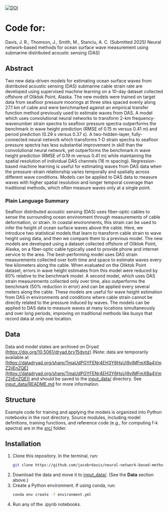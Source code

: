 [![DOI](https://zenodo.org/badge/1077904280.svg)](https://doi.org/10.5281/zenodo.17381090)

# Code for:

Davis, J. R., Thomson, J., Smith, M., Stanciu, A. C. (Submitted 2025) Neural network-based methods for ocean surface wave measurement using submarine distributed acoustic sensing (DAS)

## Abstract
Two new data-driven models for estimating ocean surface waves from  distributed acoustic sensing (DAS) submarine cable strain rate are developed using supervised machine learning on a 10-day dataset collected offshore of Oliktok Point, Alaska. The new models were trained on target data from seafloor pressure moorings at three sites spaced evenly along 27.1 km of cable and were benchmarked against an empirical transfer function method previously used to estimate waves from DAS. A model which uses convolutional neural networks to transform 2-km frequency-wavenumber strain spectra to seafloor pressure spectra outperforms the benchmark in wave height prediction (RMSE of 0.15 m versus 0.41 m) and period prediction (0.29 s versus 0.37 s). A two-hidden-layer, fully-connected neural network which transforms 1-D strain spectra to seafloor pressure spectra has less substantial improvement in skill than the convolutional neural network, yet outperforms the benchmark in wave height prediction (RMSE of 0.19 m versus 0.41 m) while maintaining the spatial resolution of individual DAS channels (16 m spacing). Regression-based machine learning is useful for estimating waves from DAS data when the pressure-strain relationship varies temporally and spatially across different wave conditions. Models can be applied to DAS data to measure waves with higher spatial resolution and longer temporal coverage than traditional methods, which often measure waves only at a single point.

### Plain Language Summary
Seafloor distributed acoustic sensing (DAS) uses fiber-optic cables to sense the surrounding ocean environment through measurements of cable deformation, or strain. In coastal environments, this strain can be used to infer the height of ocean surface waves above the cable. Here, we introduce two statistical models that learn to transform cable strain to wave height using data, and then we compare them to a previous model. The new models are developed using a dataset collected offshore of Oliktok Point, Alaska, on a fiber-optic cable typically used to provide phone and internet service to the area. The best-performing model uses DAS strain measurements collected over both time and space to estimate waves every few kilometers along the cable. When evaluated on the Oliktok Point dataset, errors in wave height estimates from this model were reduced by 60\% relative to the benchmark model. A second model, which uses DAS strain measurements collected only over time, also outperforms the benchmark (50\% reduction in error) and can be applied every several meters along the cable. These models are useful for wave height estimation from DAS in environments and conditions where cable strain cannot be directly related to the pressure induced by waves. The models can be applied to DAS data to measure waves at many locations simultaneously and over long periods, improving on traditional methods like buoys that record data at only one location.

<!-- <figure>
   <img src="./publication_figures/fig-alignment_categories_and_mss.png" width="576" alt="Wind-wave alignment categories in the storm-following reference frame and buoy mean square slope versus COAMPS-TC 10-m wind speed, classified by wind-wave alignment.">
   <figcaption><em>Left</em>: Wind-wave alignment categories in a storm-following reference frame; <em>Right</em>: Buoy mean square slope versus COAMPS-TC 10-m wind speed, classified by wind-wave alignment using an energy-weighted wave direction. </figcaption>
</figure> -->

## Data

Data and model states are archived on Dryad [(https://doi.org/10.5061/dryad.brv15dvnz)](https://doi.org/10.5061/dryad.brv15dvnz) (Note: data are temporarily available at [https://datadryad.org/share/TmaUdPGYFENr4EH3Y6HsUj9vIMFmXBa4VmZ2jiEnZQE](https://datadryad.org/share/TmaUdPGYFENr4EH3Y6HsUj9vIMFmXBa4VmZ2jiEnZQE)) and should be saved to the [input_data/](input_data/) directory. See [input_data/README.md](input_data/README.md) for more information.

## Structure

Example code for training and applying the models is organized into Python notebooks in the root directory. Source modules, including model definitions, training functions, and reference code (e.g., for computing f-k spectra) are in the [src/](src/) folder.

## Installation

1. Clone this repository.  In the terminal, run:
   ```sh
   git clone https://github.com/jacobrdavis/neural-network-based-methods-for-das-ocean-surface-wave-measurement.git
   ```
3. Download the data and move it to [input_data/](input_data/). (See the **Data** section above.)
4. Create a Python environment.  If using conda, run:
   ```sh
   conda env create -f environment.yml
   ```
5. Run any of the .ipynb notebooks.
